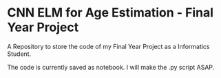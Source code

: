 # CNN ELM for Age Estimation - Final Year Project

A Repository to store the code of my Final Year Project as a Informatics Student.

The code is currently saved as notebook. I will make the .py script ASAP.
